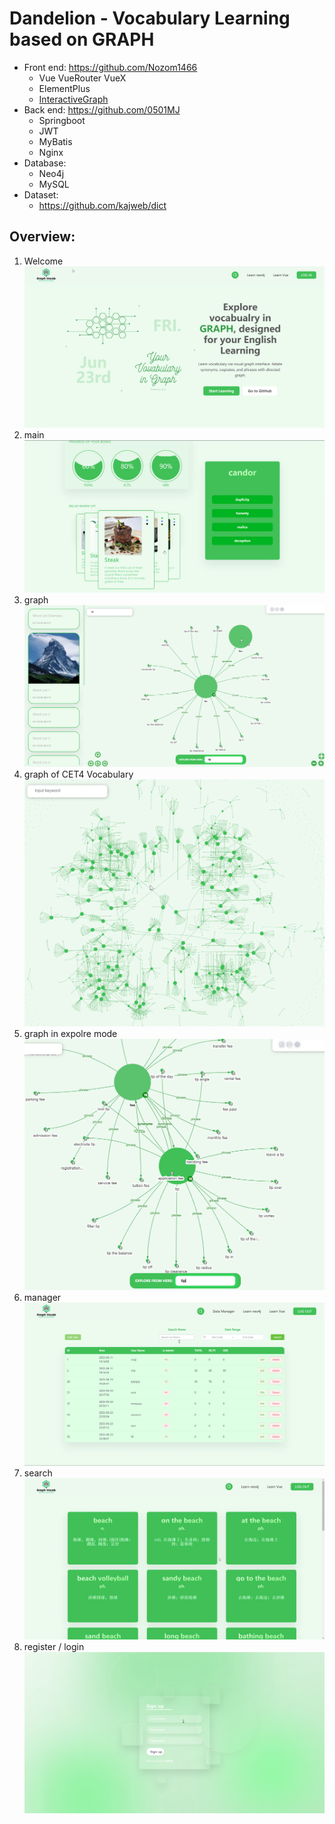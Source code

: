 # Dandelion - Vocabulary Learning based on GRAPH

- Front end: https://github.com/Nozom1466
     - Vue VueRouter VueX
     - ElementPlus
     - [InteractiveGraph](https://github.com/grapheco/InteractiveGraph)
- Back end: https://github.com/0501MJ
     - Springboot
     - JWT
     - MyBatis
     - Nginx
- Database:
     - Neo4j
     - MySQL
- Dataset:
     - https://github.com/kajweb/dict

## Overview:
1. Welcome
   ![welcome_page](page_overview/page_welcome.png)
2. main
   ![welcome_page](page_overview/page_main.png)
3. graph
   ![welcome_page](page_overview/page_graph.png)
4. graph of CET4 Vocabulary
   ![welcome_page](page_overview/graph_whole.png)
5. graph in expolre mode
   ![welcome_page](page_overview/mode_explore1.png)
6. manager
   ![welcome_page](page_overview/page_manager.png)
7. search
    ![welcome_page](page_overview/page_search.png)
8. register / login
    ![welcome_page](page_overview/page_register.png)



